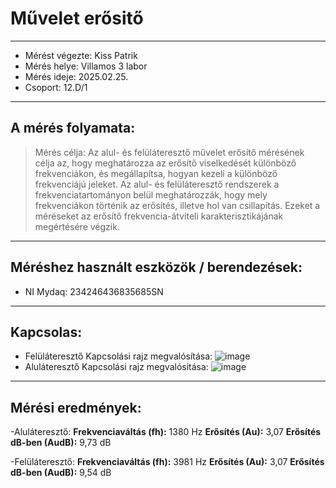 
# Művelet erősitő
---  
- Mérést végezte: Kiss Patrik
- Mérés helye: Villamos 3 labor
- Mérés ideje: 2025.02.25.
- Csoport: 12.D/1


---   

## A mérés folyamata:
>Mérés célja: Az alul- és felüláteresztő művelet erősítő mérésének célja az, hogy meghatározza az erősítő viselkedését különböző frekvenciákon, és megállapítsa, hogyan kezeli a különböző frekvenciájú jeleket. Az alul- és felüláteresztő rendszerek a frekvenciatartományon belül meghatározzák, hogy mely frekvenciákon történik az erősítés, illetve hol van csillapítás. Ezeket a méréseket az erősítő frekvencia-átviteli karakterisztikájának megértésére végzik.


---


## Méréshez használt eszközök / berendezések:
- NI Mydaq: 234246436835685SN



---


## Kapcsolas:
 - Felüláteresztő Kapcsolási rajz megvalósítása: ![image](https://github.com/user-attachments/assets/add9845f-d8d1-4000-a084-830b42f8086e)
 - Aluláteresztő Kapcsolási rajz megvalósitása: ![image](https://github.com/user-attachments/assets/81e87f81-ed6d-4b0a-a85c-167d92a51eb5)

 


---
  


## Mérési eredmények:
-Aluláteresztő:  **Frekvenciaváltás (fh):** 1380 Hz
                 **Erősítés (Au):** 3,07
                 **Erősítés dB-ben (AudB):** 9,73 dB

-Felüláteresztő:  **Frekvenciaváltás (fh):** 3981 Hz
                  **Erősítés (Au):** 3,07
                  **Erősítés dB-ben (AudB):** 9,54 dB                

                





   

